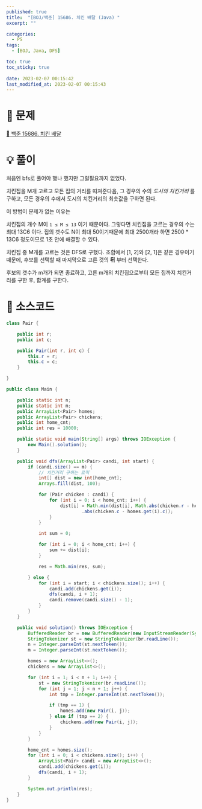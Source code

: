 ```yaml
---
published: true
title:  "[BOJ/백준] 15686. 치킨 배달 (Java) "
excerpt: ""

categories:
  - PS
tags:
  - [BOJ, Java, DFS]

toc: true
toc_sticky: true
 
date: 2023-02-07 00:15:42
last_modified_at: 2023-02-07 00:15:43
---
```

# 🔎 문제
[🔗 백준 15686. 치킨 배달](https://www.acmicpc.net/problem/15686)

# 💡 풀이
처음엔 bfs로 풀어야 했나 했지만 그럴필요까지 없었다.

치킨집을 M개 고르고 모든 집의 거리를 따져준다음, 그 경우의 수의 *도시의 치킨거리* 를 구하고, 모든 경우의 수에서 도시의 치킨거리의 최솟값을 구하면 된다.

이 방법이 문제가 없는 이유는

치킨집의 개수 M이 `1 ≤ M ≤ 13` 이기 때문이다. 그렇다면 치킨집을 고르는 경우의 수는 최대 13C6 이다. 집의 갯수도 N이 최대 50이기때문에 최대 2500개라 하면 2500 * 13C6 정도이므로 1초 안에 해결할 수 있다.

치킨집 중 M개를 고르는 것은 DFS로 구했다. 조합에서 [1, 2]와 [2, 1]은 같은 경우이기 때문에, 후보를 선택할 때 마지막으로 고른 것의 **뒤** 부터 선택한다.

후보의 갯수가 m개가 되면 종료하고, 고른 m개의 치킨집으로부터 모든 집까지 치킨거리를 구한 후, 합계를 구한다.

# 📃 소스코드
```java
class Pair {

    public int r;
    public int c;

    public Pair(int r, int c) {
        this.r = r;
        this.c = c;
    }

}

public class Main {

    public static int n;
    public static int m;
    public ArrayList<Pair> homes;
    public ArrayList<Pair> chickens;
    public int home_cnt;
    public int res = 10000;

    public static void main(String[] args) throws IOException {
        new Main().solution();
    }

    public void dfs(ArrayList<Pair> candi, int start) {
        if (candi.size() == m) {
            // 치킨거리 구하는 로직
            int[] dist = new int[home_cnt];
            Arrays.fill(dist, 100);

            for (Pair chicken : candi) {
                for (int i = 0; i < home_cnt; i++) {
                    dist[i] = Math.min(dist[i], Math.abs(chicken.r - homes.get(i).r) + Math
                            .abs(chicken.c - homes.get(i).c));
                }
            }

            int sum = 0;

            for (int i = 0; i < home_cnt; i++) {
                sum += dist[i];
            }

            res = Math.min(res, sum);

        } else {
            for (int i = start; i < chickens.size(); i++) {
                candi.add(chickens.get(i));
                dfs(candi, i + 1);
                candi.remove(candi.size() - 1);
            }
        }
    }

    public void solution() throws IOException {
        BufferedReader br = new BufferedReader(new InputStreamReader(System.in));
        StringTokenizer st = new StringTokenizer(br.readLine());
        n = Integer.parseInt(st.nextToken());
        m = Integer.parseInt(st.nextToken());

        homes = new ArrayList<>();
        chickens = new ArrayList<>();

        for (int i = 1; i < n + 1; i++) {
            st = new StringTokenizer(br.readLine());
            for (int j = 1; j < n + 1; j++) {
                int tmp = Integer.parseInt(st.nextToken());

                if (tmp == 1) {
                    homes.add(new Pair(i, j));
                } else if (tmp == 2) {
                    chickens.add(new Pair(i, j));
                }
            }
        }

        home_cnt = homes.size();
        for (int i = 0; i < chickens.size(); i++) {
            ArrayList<Pair> candi = new ArrayList<>();
            candi.add(chickens.get(i));
            dfs(candi, i + 1);
        }

        System.out.println(res);
    }
}
```
<br>